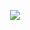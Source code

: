 <p align="center">
<img src="https://github.com/user-attachments/assets/ca1c54ef-2212-43f3-acc4-d09423a3b0f1"/>
<br/>
